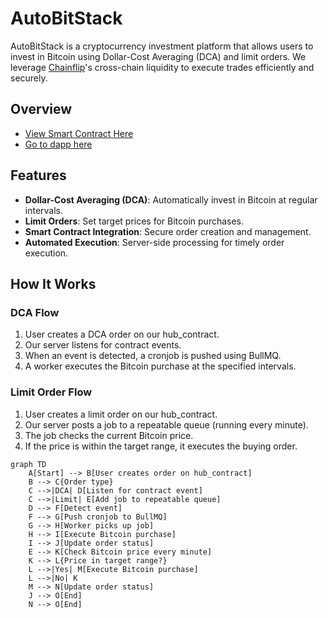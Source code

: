 # AutoBitStack

AutoBitStack is a cryptocurrency investment platform that allows users to invest in Bitcoin using Dollar-Cost Averaging (DCA) and limit orders. We leverage [Chainflip](https://chainflip.io/)'s cross-chain liquidity to execute trades efficiently and securely.

## Overview
- [View Smart Contract Here](https://github.com/AutoBitStack/sdk/blob/main/src/AutoBitStack.sol)
- [Go to dapp here](https://autobitstack.akbaridria.xyz/)

## Features

- **Dollar-Cost Averaging (DCA)**: Automatically invest in Bitcoin at regular intervals.
- **Limit Orders**: Set target prices for Bitcoin purchases.
- **Smart Contract Integration**: Secure order creation and management.
- **Automated Execution**: Server-side processing for timely order execution.

## How It Works

### DCA Flow

1. User creates a DCA order on our hub_contract.
2. Our server listens for contract events.
3. When an event is detected, a cronjob is pushed using BullMQ.
4. A worker executes the Bitcoin purchase at the specified intervals.

### Limit Order Flow

1. User creates a limit order on our hub_contract.
2. Our server posts a job to a repeatable queue (running every minute).
3. The job checks the current Bitcoin price.
4. If the price is within the target range, it executes the buying order.

```mermaid
graph TD
    A[Start] --> B[User creates order on hub_contract]
    B --> C{Order type}
    C -->|DCA| D[Listen for contract event]
    C -->|Limit| E[Add job to repeatable queue]
    D --> F[Detect event]
    F --> G[Push cronjob to BullMQ]
    G --> H[Worker picks up job]
    H --> I[Execute Bitcoin purchase]
    I --> J[Update order status]
    E --> K[Check Bitcoin price every minute]
    K --> L{Price in target range?}
    L -->|Yes| M[Execute Bitcoin purchase]
    L -->|No| K
    M --> N[Update order status]
    J --> O[End]
    N --> O[End]
